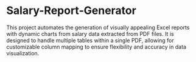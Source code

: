# Salary-Report-Generator
This project automates the generation of visually appealing Excel reports with dynamic charts from salary data extracted from PDF files. It is designed to handle multiple tables within a single PDF, allowing for customizable column mapping to ensure flexibility and accuracy in data visualization.
